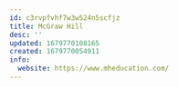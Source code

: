 ```yaml
---
id: c3rvpfvhf7w3w524n5scfjz
title: McGraw Hill
desc: ''
updated: 1679770108165
created: 1679770054911
info:
  website: https://www.mheducation.com/
---
```

